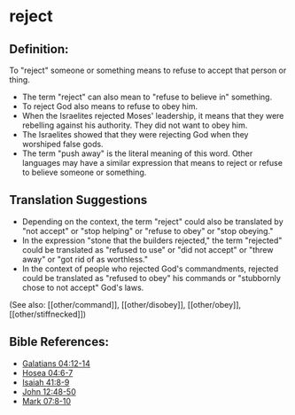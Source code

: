 # reject #

## Definition: ##

To "reject" someone or something means to refuse to accept that person or thing.

* The term "reject" can also mean to "refuse to believe in" something.
* To reject God also means to refuse to obey him.
* When the Israelites rejected Moses' leadership, it means that they were rebelling against his authority. They did not want to obey him.
* The Israelites showed that they were rejecting God when they worshiped false gods.
* The term "push away" is the literal meaning of this word. Other languages may have a similar expression that means to reject or refuse to believe someone or something.

## Translation Suggestions ##

* Depending on the context, the term "reject" could also be translated by "not accept" or "stop helping" or "refuse to obey" or "stop obeying."
* In the expression "stone that the builders rejected," the term "rejected" could be translated as "refused to use" or "did not accept" or "threw away" or "got rid of as worthless."
* In the context of people who rejected God's commandments, rejected could be translated as "refused to obey" his commands or "stubbornly chose to not accept" God's laws.

(See also: [[other/command]], [[other/disobey]], [[other/obey]], [[other/stiffnecked]])

## Bible References: ##

* [Galatians 04:12-14](en/tn/gal/help/04/12)
* [Hosea 04:6-7](en/tn/hos/help/04/06)
* [Isaiah 41:8-9](en/tn/isa/help/41/08)
* [John 12:48-50](en/tn/jhn/help/12/48)
* [Mark 07:8-10](en/tn/mrk/help/07/08)